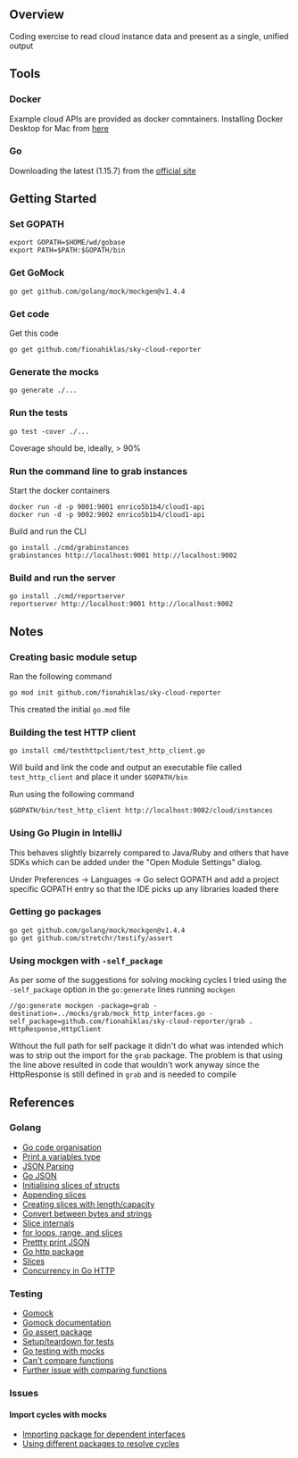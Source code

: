 ## Overview

Coding exercise to read cloud instance data and present as a single, unified output


## Tools

### Docker

Example cloud APIs are provided as docker comntainers.  Installing Docker Desktop 
for Mac from [here](https://www.docker.com/products/docker-desktop)

### Go

Downloading the latest (1.15.7) from the [official site](https://golang.org/doc/install?download=go1.15.7.darwin-amd64.pkg)


## Getting Started

### Set GOPATH

```
export GOPATH=$HOME/wd/gobase
export PATH=$PATH:$GOPATH/bin
```

### Get GoMock 

```
go get github.com/golang/mock/mockgen@v1.4.4
```

### Get code

Get this code

```
go get github.com/fionahiklas/sky-cloud-reporter
```

### Generate the mocks

```
go generate ./...
```

### Run the tests

```
go test -cover ./...
```

Coverage should be, ideally, > 90%

### Run the command line to grab instances

Start the docker containers

```
docker run -d -p 9001:9001 enrico5b1b4/cloud1-api
docker run -d -p 9002:9002 enrico5b1b4/cloud1-api
```
Build and run the CLI

```
go install ./cmd/grabinstances
grabinstances http://localhost:9001 http://localhost:9002
```

### Build and run the server

```
go install ./cmd/reportserver
reportserver http://localhost:9001 http://localhost:9002
```


## Notes

### Creating basic module setup

Ran the following command

```
go mod init github.com/fionahiklas/sky-cloud-reporter
```

This created the initial `go.mod` file

### Building the test HTTP client

```
go install cmd/testhttpclient/test_http_client.go
```

Will build and link the code and output an executable file called `test_http_client` and 
place it under `$GOPATH/bin`

Run using the following command

```
$GOPATH/bin/test_http_client http://localhost:9002/cloud/instances
```

### Using Go Plugin in IntelliJ

This behaves slightly bizarrely compared to Java/Ruby and others that have SDKs which can 
be added under the "Open Module Settings" dialog.  

Under Preferences -> Languages -> Go select GOPATH and add a project specific GOPATH
entry so that the IDE picks up any libraries loaded there

### Getting go packages

``` 
go get github.com/golang/mock/mockgen@v1.4.4
go get github.com/stretchr/testify/assert
```

### Using mockgen with `-self_package`

As per some of the suggestions for solving mocking cycles I tried using the `-self_package`
option in the `go:generate` lines running `mockgen`

``` 
//go:generate mockgen -package=grab -destination=../mocks/grab/mock_http_interfaces.go -self_package=github.com/fionahiklas/sky-cloud-reporter/grab . HttpResponse,HttpClient
```

Without the full path for self package it didn't do what was intended which was to strip 
out the import for the `grab` package.  The problem is that using the line above resulted in code that 
wouldn't work anyway since the HttpResponse is still defined in `grab` and is needed to compile



## References

### Golang

* [Go code organisation](https://golang.org/doc/code.html)
* [Print a variables type](https://golangcode.com/print-variable-type/) 
* [JSON Parsing](https://gobyexample.com/json)
* [Go JSON](https://blog.golang.org/json)
* [Initialising slices of structs](https://stackoverflow.com/questions/26159416/init-array-of-structs-in-go)
* [Appending slices](https://golang.org/pkg/builtin/#append)
* [Creating slices with length/capacity](https://blog.golang.org/slices-intro)
* [Convert between bytes and strings](https://yourbasic.org/golang/convert-string-to-byte-slice/)
* [Slice internals](https://blog.golang.org/slices)
* [for loops, range, and slices](https://gobyexample.com/range)
* [Prettty print JSON](https://golangbyexample.com/print-struct-variables-golang/)
* [Go http package](https://golang.org/pkg/net/http/)
* [Slices](https://blog.golang.org/slices)
* [Concurrency in Go HTTP](https://eli.thegreenplace.net/2019/on-concurrency-in-go-http-servers/)


### Testing

* [Gomock](https://github.com/golang/mock)
* [Gomock documentation](https://pkg.go.dev/github.com/golang/mock#readme-running-mockgen)
* [Go assert package](https://github.com/stretchr/testify)
* [Setup/teardown for tests](https://stackoverflow.com/questions/23729790/how-can-i-do-test-setup-using-the-testing-package-in-go)
* [Go testing with mocks](https://blog.codecentric.de/en/2017/08/gomock-tutorial/)
* [Can't compare functions](https://stackoverflow.com/questions/9643205/how-do-i-compare-two-functions-for-pointer-equality-in-the-latest-go-weekly)
* [Further issue with comparing functions](https://github.com/stretchr/testify/issues/182)

### Issues

#### Import cycles with mocks

* [Importing package for dependent interfaces](https://github.com/golang/mock/issues/352)
* [Using different packages to resolve cycles](https://stackoverflow.com/questions/50986170/how-to-avoid-import-cycles-in-mock-generation)
